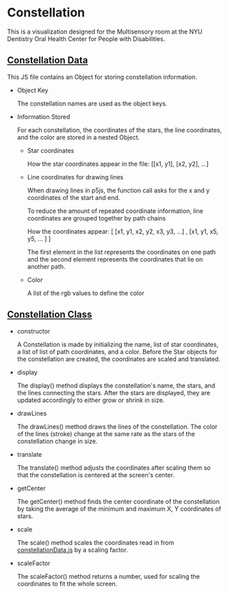 # Constellation
This is a visualization designed for the Multisensory room at the NYU Dentistry Oral Health Center for People with Disabilities.

## [Constellation Data](constellationData.js)
This JS file contains an Object for storing constellation information. 

* Object Key 

  The constellation names are used as the object keys. 

* Information Stored

  For each constellation, the coordinates of the stars, the line coordinates, and the color are stored in a nested Object.
    * Star coordinates
    
      How the star coordinates appear in the file: [[x1, y1], [x2, y2], ...]
     
    * Line coordinates for drawing lines
      
      When drawing lines in p5js, the function call asks for the x and y coordinates of the start and end. 
      
      To reduce the amount of repeated coordinate information, line coordinates are grouped together by path chains
      
      How the coordinates appear: [ [x1, y1, x2, y2, x3, y3, ...] , [x1, y1, x5, y5, ... ] ]
      
      The first element in the list represents the coordinates on one path and the second element represents the coordinates that lie on another path.
    * Color
      
      A list of the rgb values to define the color

## [Constellation Class](constellation.js)
* constructor

  A Constellation is made by initializing the name, list of star coordinates, a list of list of path coordinates, and a color. Before the Star objects for the constellation are created, the coordinates are scaled and translated. 
* display

  The display() method displays the constellation's name, the stars, and the lines connecting the stars. After the stars are displayed, they are updated accordingly to either grow or shrink in size. 

* drawLines

  The drawLines() method draws the lines of the constellation. The color of the lines (stroke) change at the same rate as the stars of the constellation change in size. 

* translate

  The translate() method adjusts the coordinates after scaling them so that the constellation is centered at the screen's center. 

* getCenter

  The getCenter() method finds the center coordinate of the constellation by taking the average of the minimum and maximum X, Y coordinates of stars. 

* scale

  The scale() method scales the coordinates read in from [constellationData.js](constellationData.js) by a scaling factor.

* scaleFactor

  The scaleFactor() method returns a number, used for scaling the coordinates to fit the whole screen. 
